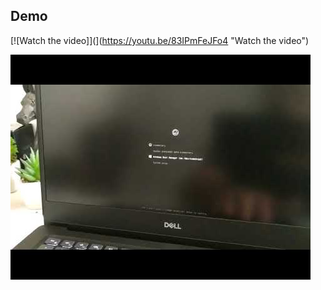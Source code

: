 ## Demo

[![Watch the video]](](https://youtu.be/83IPmFeJFo4 "Watch the video")

[![elementary boot suggestions](https://raw.githubusercontent.com/saymoncoppi/elementary-post-install/master/Boot/demo.jpg)](https://youtu.be/83IPmFeJFo4 "elementary boot suggestions")
